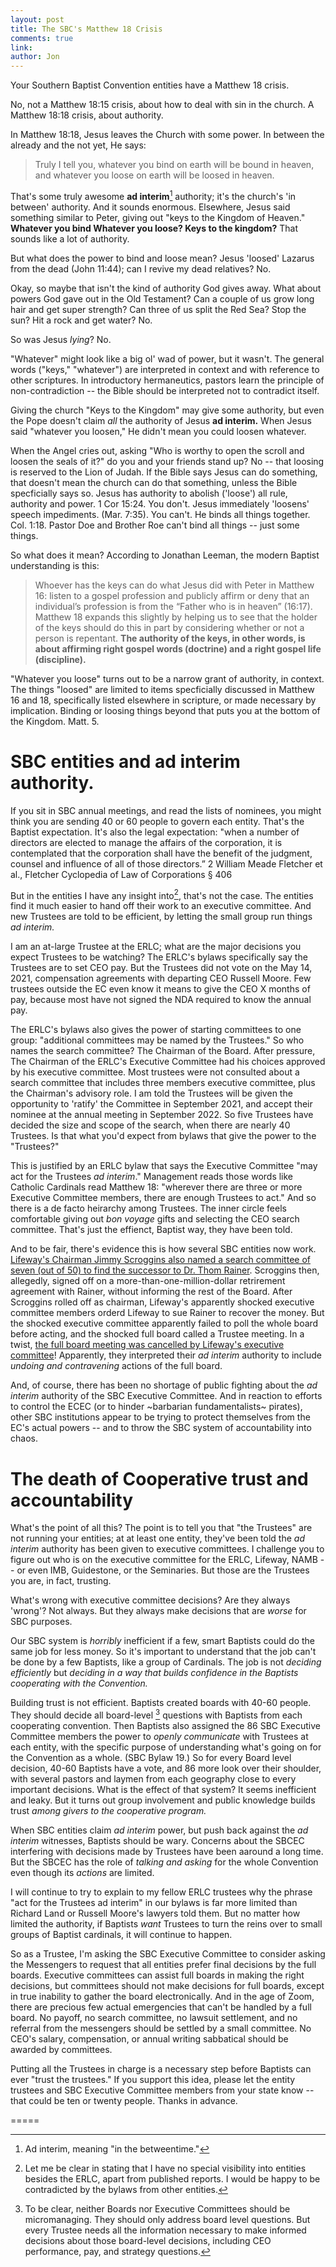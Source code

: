 ```yaml
---
layout: post
title: The SBC's Matthew 18 Crisis
comments: true
link: 
author: Jon
---
```


Your Southern Baptist Convention entities have a Matthew 18 crisis.

No, not a Matthew 18:15 crisis, about how to deal with sin in the church.  A Matthew 18:18 crisis, about authority.  

In Matthew 18:18, Jesus leaves the Church with some power. In between the already and the not yet, He says:
> Truly I tell you, whatever you bind on earth will be bound in heaven, and whatever you loose on earth will be loosed in heaven.

That's some truly awesome **ad interim**[^1] authority; it's the church's 'in between' authority. And it sounds enormous. Elsewhere, Jesus said something similar to Peter, giving out  "keys to the Kingdom of Heaven."   **Whatever you bind  Whatever you loose? Keys to the kingdom?**  That sounds like a lot of authority.

But what does the power to bind and loose mean? Jesus 'loosed' Lazarus from the dead (John 11:44); can I revive my dead relatives?  No.

Okay, so maybe that isn't the kind of authority God gives away.  What about powers God gave out in the Old Testament?  Can a couple of us grow long hair and get super strength?  Can three of us split the Red Sea? Stop the sun? Hit a rock and get water? No.

So was Jesus *lying*? No.

"Whatever" might look like a big ol' wad of power, but it wasn't. The general words ("keys," "whatever") are interpreted in context and with reference to other scriptures.  In introductory hermaneutics, pastors learn the principle of non-contradiction -- the Bible should be interpreted not to contradict itself.  

Giving the church "Keys to the Kingdom" may give some authority, but even the Pope doesn't claim *all* the authority of Jesus **ad interim.**  When Jesus said "whatever you loosen," He didn't mean you could loosen whatever.

When the Angel cries out, asking "Who is worthy to open the scroll and loosen the seals of it?" do you and your friends stand up?  No -- that loosing is reserved to the Lion of Judah.  If the Bible says Jesus can do something, that doesn't mean the church can do that something, unless the Bible specficially says so.  Jesus has authority to abolish ('loose') all rule, authority and power. 1 Cor 15:24.   You don't. Jesus immediately 'loosens' speech impediments. (Mar. 7:35).  You can't. He binds all things together. Col. 1:18.  Pastor Doe and Brother Roe can't bind all things -- just some things. 

So what does it mean?  According to Jonathan Leeman, the modern Baptist understanding is this:  
> Whoever has the keys can do what Jesus did with Peter in Matthew 16: listen to a gospel profession and publicly affirm or deny that an individual’s profession is from the “Father who is in heaven” (16:17). Matthew 18 expands this slightly by helping us to see that the holder of the keys should do this in part by considering whether or not a person is repentant. **The authority of the keys, in other words, is about affirming right gospel words (doctrine) and a right gospel life (discipline).**

"Whatever you loose" turns out to be a narrow grant of authority, in context. The things "loosed" are limited to items specficially discussed in Matthew 16 and 18, specifically listed elsewhere in scripture, or made necessary by implication.  Binding or loosing things beyond that puts you at the bottom of the Kingdom.  Matt. 5.

# SBC entities and ad interim authority. 

If you sit in SBC annual meetings, and read the lists of nominees, you might think you are sending 40 or 60 people to govern each entity.  That's the Baptist expectation.  It's also the legal expectation: "when a number of directors are elected to manage the affairs of the corporation, it is contemplated that the corporation shall have the benefit of the judgment, counsel and influence of all of those directors.” 2 William Meade Fletcher et al., Fletcher Cyclopedia of Law of Corporations § 406

But in the entities I have any insight into[^2], that's not the case. The entities find it much easier to hand off their work to an executive committee. And new Trustees are told to be efficient, by letting the small group run things *ad interim.* 

I am an at-large Trustee at the ERLC; what are the major decisions you expect Trustees to be watching?  The ERLC's bylaws specifically say the Trustees are to set CEO pay. But the Trustees did not vote on the May 14, 2021, compensation agreements with departing CEO Russell Moore.  Few trustees outside the EC even know it means to give the CEO X months of pay, because most have not signed the NDA required to know the annual pay.

The ERLC's bylaws also gives the power of starting committees to one group: "additional committees may be named by the Trustees."  So who names the search committee? The Chairman of the Board.   After pressure, The Chairman of the ERLC's Executive Committee had his choices approved by his executive committee.  Most trustees were not consulted about a search committee that includes three members executive committee, plus the  Chairman's advisory role.  I am told the Trustees will be given the opportunity to 'ratify' the Committee in September 2021, and accept their nominee at the annual meeting in September 2022. So five Trustees have decided the size and scope of the search, when there are nearly 40 Trustees.  Is that what you'd expect from bylaws that give the power to the "Trustees?"

This is justified by an ERLC bylaw that says the Executive Committee "may act for the Trustees *ad interim*." Management reads those words like Catholic Cardinals read Matthew 18: "wherever there are three or more Executive Committee members, there are enough Trustees to act."  And so there is a de facto heirarchy among Trustees. The inner circle feels comfortable giving out *bon voyage* gifts and selecting the CEO search committee. That's just the effienct, Baptist way, they have been told.

And to be fair, there's evidence this is how several SBC entities now work.  [Lifeway's Chairman Jimmy Scroggins also  named a search committee of seven (out of 50) to find the successor to Dr. Thom Rainer](https://blog.lifeway.com/newsroom/2018/08/29/lifeway-trustees-begin-search-for-new-president/). Scroggins then, allegedly, signed off on a more-than-one-million-dollar retrirement agreement with Rainer, without informing the rest of the Board.  After Scroggins rolled off as chairman, Lifeway's apparently shocked executive committee members orderd Lifeway to sue Rainer to recover the money. But the shocked executive committee apparently failed to poll the whole board before acting, and the shocked full board called a Trustee meeting.  In a twist, [the full board meeting was cancelled by Lifeway's executive committee](https://christianindex.org/lifeway-reverses-course-dispute-pursues-rainer/)! Apparently, they interpreted their *ad interim* authority to include *undoing and contravening* actions of the full board.

And, of course, there has been no shortage of public fighting about the *ad interim* authority of the SBC Executive Committee.  And in reaction to efforts to control the ECEC (or to hinder ~barbarian fundamentalists~ pirates), other SBC institutions appear to be trying to protect themselves from the EC's actual powers -- and to throw the SBC system of accountability into chaos.


# The death of Cooperative trust and accountability

What's the point of all this?    The point is to tell you that "the Trustees" are not running your entities; at at least one entity, they've been told the *ad interim* authority has been given to executive committees. I challenge you to figure out who is on the executive committee for the ERLC, Lifeway, NAMB -- or even IMB, Guidestone, or the Seminaries. But those are the Trustees you are, in fact, trusting.   

What's wrong with executive committee decisions?  Are they always 'wrong'? Not always. But they always make decisions that are *worse* for SBC purposes. 

Our SBC system is *horribly* inefficient if a few, smart Baptists could do the same job for less money. So it's important to understand that the job can't be done by a few Baptists, like a group of Cardinals. The job is not *deciding efficiently* but *deciding in a way that builds confidence in the Baptists cooperating with the Convention.*  

Building trust is not efficient. Baptists created boards with 40-60 people. They should decide all board-level [^3] questions with Baptists from each cooperating convention.  Then Baptists also assigned the 86 SBC Executive Committee members the power to *openly communicate* with Trustees at each entity, with the specific purpose of understanding what's going on for the Convention as a whole. (SBC Bylaw 19.)  So for every Board level decision, 40-60 Baptists have a vote, and 86 more look over their shoulder, with several pastors and laymen from each geography close to every important decisions.  What is the effect of that system?  It seems inefficient and leaky.  But it turns out group involvement and public knowledge builds trust *among givers to the cooperative program.*

When SBC entities claim *ad interim* power, but push back against the *ad interim* witnesses, Baptists should be wary.  Concerns about the SBCEC interfering with decisions made by Trustees have been aaround a long time.  But the SBCEC has the role of *talking and asking* for the whole Convention even though its *actions* are limited. 

I will continue to try to explain to my fellow ERLC trustees why the phrase "act for the Trustees ad interim" in our bylaws is far more limited than Richard Land or Russell Moore's lawyers told them.  But no matter how limited the authority, if Baptists *want* Trustees to turn the reins over to small groups of Baptist cardinals, it will continue to happen.  

So as a Trustee, I'm asking the SBC Executive Committee to consider asking the Messengers to request that all entities prefer final decisions by the full boards.  Executive committees can assist full boards in making the right decisions, but committees should not make decisions for full boards, except in true inability to gather the board electronically. And in the age of Zoom, there are precious few actual emergencies that can't be handled by a full board. No payoff, no search committee, no lawsuit settlement, and no referral from the messengers should be settled by a small committee.  No CEO's salary, compensation, or annual writing sabbatical should be awarded by committees.

Putting all the Trustees in charge is a necessary step before Baptists can ever "trust the trustees."  If you support this idea, please let the entity trustees and SBC Executive Committee members from your state know -- that could be ten or twenty people.  Thanks in advance. 

=====




[^1]: Ad interim, meaning "in the betweentime."

[^2]: Let me be clear in stating that I have no special visibility into entities besides the ERLC, apart from published reports. I would be happy to be contradicted by the bylaws from other entities. 

[^3]: To be clear, neither Boards nor Executive Committees should be micromanaging.  They should only address board level questions.  But every Trustee needs all the information necessary to make informed decisions about those board-level decisions, including CEO performance, pay, and strategy questions. 